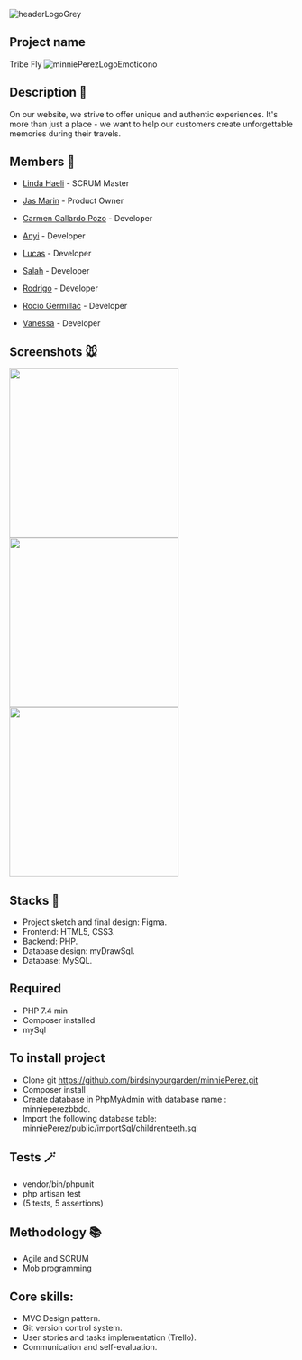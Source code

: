 ![headerLogoGrey](https://user-images.githubusercontent.com/116546624/206896276-0478d04b-396a-49a2-9710-bb8e53e07198.png)

## Project name

Tribe Fly ![minniePerezLogoEmoticono](https://user-images.githubusercontent.com/116546624/206896606-4f2a818e-faee-4569-b87e-4fc2bbabf884.png)

## Description 📝

On our website, we strive to offer unique and authentic experiences. It's more than just a place - we want to help our customers create unforgettable memories during their travels.

 ## Members 🦷 
  
- [Linda Haeli](https://github.com/LindaHG1) - SCRUM Master

- [Jas Marin](https://github.com/JasMarin) - Product Owner

- [Carmen Gallardo Pozo](https://github.com/CarmenGP) - Developer

- [Anyi](https://github.com/Anyi79) - Developer

- [Lucas](https://github.com/Lucasibf5) - Developer

-  [Salah](https://github.com/SalahREH) - Developer

-  [Rodrigo](https://github.com/Rodrigo-ASJ) - Developer

-  [Rocio Germillac](https://github.com/rgermillaclopez) - Developer

-  [Vanessa](https://github.com/vanessa-cp) - Developer
  
## Screenshots 🐭

<img src="https://user-images.githubusercontent.com/108950985/207260246-68cd6ad5-d8ed-47ef-a52e-692433e2ffc8.png" width="300px">

<img src="https://user-images.githubusercontent.com/108950985/207260323-b4994980-305d-4038-9f79-cad18934ab7b.png" width="300px">

<img src="https://user-images.githubusercontent.com/108950985/207260365-d12770ee-eccd-4ce7-9a35-000d3250f7d0.png" width="300px">


## Stacks 🔧

* Project sketch and final design: Figma.
* Frontend: HTML5, CSS3.
* Backend: PHP.
* Database design: myDrawSql.
* Database: MySQL.

## Required

* PHP 7.4 min
* Composer installed
* mySql

## To install project

* Clone git https://github.com/birdsinyourgarden/minniePerez.git
* Composer install
* Create database in PhpMyAdmin with database name : minnieperezbbdd.
* Import the following database table: minniePerez/public/importSql/childrenteeth.sql

## Tests 🪄

* vendor/bin/phpunit
* php artisan test
* (5 tests, 5 assertions)

## Methodology 📚

* Agile and SCRUM
* Mob programming

## Core skills:
* MVC Design pattern.
* Git version control system.
* User stories and tasks implementation (Trello).
* Communication and self-evaluation.
